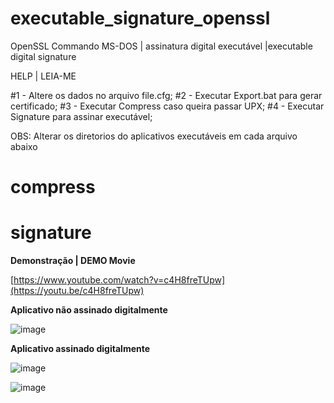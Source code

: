# executable_signature_openssl
OpenSSL Commando MS-DOS | assinatura digital executável |executable digital signature


HELP | LEIA-ME

#1 - Altere os dados no arquivo file.cfg;
#2 - Executar Export.bat para gerar certificado;
#3 - Executar Compress caso queira passar UPX;
#4 - Executar Signature para assinar executável;

OBS: Alterar os diretorios do aplicativos executáveis em cada arquivo abaixo
# compress
# signature

<b>Demonstração | DEMO Movie </b><p>
[https://www.youtube.com/watch?v=c4H8freTUpw](https://youtu.be/c4H8freTUpw)

<b>Aplicativo não assinado digitalmente</b><p>
![image](https://github.com/fraurino/executable_signature_openssl/assets/26030963/1720a0cb-af03-4a74-bd94-0e3a0d73505b)

<b>Aplicativo assinado digitalmente</b><p>
![image](https://github.com/fraurino/executable_signature_openssl/assets/26030963/6ca40945-da7f-4b8c-834b-0d7962ea85c9)

![image](https://github.com/fraurino/executable_signature_openssl/assets/26030963/679bb603-cf86-41f2-80e5-0e5a61865fbb)


